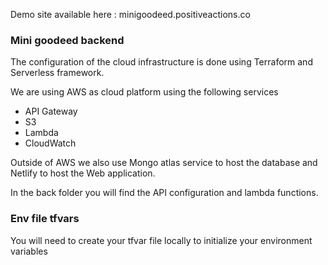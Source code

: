 Demo site available here : minigoodeed.positiveactions.co

### Mini goodeed backend

The configuration of the cloud infrastructure is done using Terraform and Serverless framework.

We are using AWS as cloud platform using the following services
- API Gateway
- S3
- Lambda
- CloudWatch

Outside of AWS we also use Mongo atlas service to host the database and Netlify to host the Web application. 

In the back folder you will find the API configuration and lambda functions.



### Env file tfvars
You will need to create your tfvar file locally to initialize your environment variables
